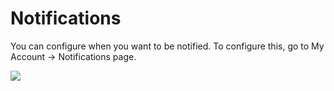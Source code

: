 # Notifications

You can configure when you want to be notified. To configure this, go to My Account -> Notifications page.

![](images/notifications.png)
